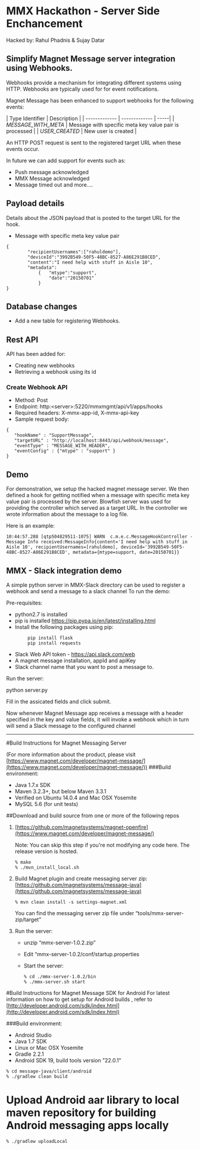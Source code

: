 MMX Hackathon - Server Side Enchancement
========================================
Hacked by: Rahul Phadnis & Sujay Datar

Simplify Magnet Message server integration using Webhooks.
----------------------------------------------------------

Webhooks provide a mechanism for integrating different systems using HTTP. Webhooks are typically used for
for event notifications.

Magnet Message has been enhanced to support webhooks for the following events:

| Type Identifier | Description |
| ------------- | ------------- | -----|
| _MESSAGE_WITH_META_ | Message with specific meta key value pair is processed |
| _USER_CREATED_        | New user is created |


An HTTP POST request is sent to the registered target URL when these events occur.

In future we can add support for events such as:
- Push message acknowledged
- MMX Message acknowledged
- Message timed out
and more....

## Payload details
Details about the JSON payload that is posted to the target URL for the hook.
 
* Message with specific meta key value pair
````
{
        "recipientUsernames":["rahuldemo"],
        "deviceId":"3992B549-50F5-48BC-8527-A86E291B8CED",
        "content":"I need help with stuff in Aisle 10",
        "metadata":
            {   "mtype":"support",
                "date":"20150701"
            }
}
````    

## Database changes

- Add a new table for registering Webhooks.

## Rest API
API has been added for:
- Creating new webhooks
- Retrieving a webhook using its id

###  Create Webhook API
* Method: Post
* Endpoint: http:\<server\>:5220/mmxmgmt/api/v1/apps/hooks
* Required headers: X-mmx-app-id, X-mmx-api-key
* Sample request body:
```
{
   "hookName" : "SupportMessage",
   "targetURL" : "http://localhost:8443/api/webhook/message",
   "eventType" : "MESSAGE_WITH_HEADER",
   "eventConfig" : {"mtype" : "support" }
}
```
## Demo
For demonstration, we setup the hacked magnet message server. We then defined a hook for getting notified when a message with specific meta key value pair is 
processed by the server. Blowfish server was used for providing the controller which served as a target URL. 
In the controller we wrote information about the message to a log file.

Here is an example:
```
10:44:57.288 [qtp504829511-1075] WARN  c.m.e.c.MessageHookController - Message Info received:MessageInfo{content='I need help with stuff in Aisle 10', recipientUsernames=[rahuldemo], deviceId='3992B549-50F5-48BC-8527-A86E291B8CED', metadata={mtype=support, date=20150701}}

```

## MMX - Slack integration demo

A simple python server in MMX-Slack directory can be used to register a webhook and send a message to a slack channel
To run the demo:

Pre-requisites:

- python2.7 is installed
- pip is installed https://pip.pypa.io/en/latest/installing.html
- Install the following packages using pip:
```
		pip install flask
		pip install requests
```
- Slack Web API token - https://api.slack.com/web
- A magnet message installation, appId and apiKey
- Slack channel name that you want to post a message to.

Run the server:

python server.py

Fill in the assicated fields and click submit.

Now whenever Magnet Message app receives a message with a header specified in the key and value fields, it will invoke a webhook which in turn will send a Slack message to the configured channel

---
#Build Instructions for Magnet Messaging Server

(For more information about the product, please visit [https://www.magnet.com/developer/magnet-message/](https://www.magnet.com/developer/magnet-message/))
###Build environment:

- Java 1.7.x SDK
- Maven 3.2.3+, but below Maven 3.3.1
- Verified on Ubuntu 14.0.4 and Mac OSX Yosemite
- MySQL 5.6 (for unit tests)


##Download and build source from one or more of the following repos

1. [https://github.com/magnetsystems/magnet-openfire](https://www.magnet.com/developer/magnet-message/)

   Note: You can skip this step if you're not modifying any code here. The release version is hosted.

   ```
   % make
   % ./mvn_install_local.sh
   ```
2. Build Magnet plugin and create messaging server zip: [https://github.com/magnetsystems/message-java](https://github.com/magnetsystems/message-java)

   ```
   % mvn clean install -s settings-magnet.xml
   ```
   You can find the messaging server zip file under “tools/mmx-server-zip/target”

3. Run the server:
   - unzip “mmx-server-1.0.2.zip”
   - Edit “mmx-server-1.0.2/conf/startup.properties
   - Start the server: 
   
     ```
     % cd ./mmx-server-1.0.2/bin
     % ./mmx-server.sh start
     ```
 


#Build Instructions for Magnet Message SDK for Android
For latest information on how to get setup for Android builds , refer to [http://developer.android.com/sdk/index.html](http://developer.android.com/sdk/index.html)

###Build environment:

- Android Studio
- Java 1.7 SDK
- Linux or Mac OSX Yosemite
- Gradle 2.2.1
- Android SDK 19, build tools version ”22.0.1"

```
% cd message-java/client/android
% ./gradlew clean build
```

# Upload Android aar library to local maven repository for building Android messaging apps locally
```
% ./gradlew uploadLocal
```
